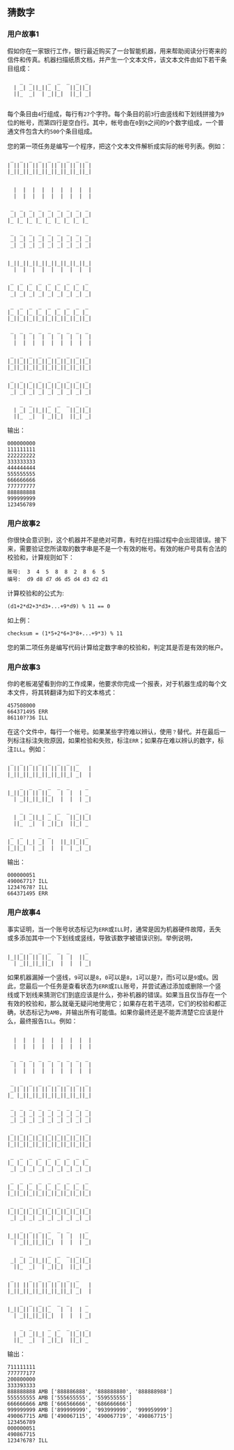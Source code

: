 ## 猜数字

### 用户故事1

假如你在一家银行工作，银行最近购买了一台智能机器，用来帮助阅读分行寄来的信件和传真。机器扫描纸质文档，并产生一个文本文件，该文本文件由如下若干条目组成：

```
    _  _     _  _  _  _  _ 
  | _| _||_||_ |_   ||_||_|
  ||_  _|  | _||_|  ||_| _|
  
```

每个条目由`4`行组成，每行有`27`个字符。每个条目的前`3`行由竖线和下划线拼接为`9`位的帐号，而第四行是空白行。其中，帐号由在`0`到`9`之间的`9`个数字组成，一个普通文件包含大约`500`个条目组成。

您的第一项任务是编写一个程序，把这个文本文件解析成实际的帐号列表。例如：

```
 _  _  _  _  _  _  _  _  _
| || || || || || || || || |
|_||_||_||_||_||_||_||_||_|


  |  |  |  |  |  |  |  |  |
  |  |  |  |  |  |  |  |  |

 _  _  _  _  _  _  _  _  _
 _| _| _| _| _| _| _| _| _|
|_ |_ |_ |_ |_ |_ |_ |_ |_

 _  _  _  _  _  _  _  _  _
 _| _| _| _| _| _| _| _| _|
 _| _| _| _| _| _| _| _| _|


|_||_||_||_||_||_||_||_||_|
  |  |  |  |  |  |  |  |  |

 _  _  _  _  _  _  _  _  _
|_ |_ |_ |_ |_ |_ |_ |_ |_
 _| _| _| _| _| _| _| _| _|

 _  _  _  _  _  _  _  _  _
|_ |_ |_ |_ |_ |_ |_ |_ |_
|_||_||_||_||_||_||_||_||_|

 _  _  _  _  _  _  _  _  _
  |  |  |  |  |  |  |  |  |
  |  |  |  |  |  |  |  |  |

 _  _  _  _  _  _  _  _  _
|_||_||_||_||_||_||_||_||_|
|_||_||_||_||_||_||_||_||_|

 _  _  _  _  _  _  _  _  _
|_||_||_||_||_||_||_||_||_|
 _| _| _| _| _| _| _| _| _|

    _  _     _  _  _  _  _
  | _| _||_||_ |_   ||_||_|
  ||_  _|  | _||_|  ||_| _|

```

输出：

```
000000000
111111111
222222222
333333333
444444444
555555555
666666666
777777777
888888888
999999999
123456789
```

### 用户故事2

你很快会意识到，这个机器并不是绝对可靠，有时在扫描过程中会出现错误。接下来，需要验证您所读取的数字串是不是一个有效的帐号。有效的帐户号具有合法的校验和，计算规则如下：

```
账号:  3  4  5  8  8  2  8  6  5
编号:  d9 d8 d7 d6 d5 d4 d3 d2 d1
```

计算校验和的公式为: 

```
(d1+2*d2+3*d3+...+9*d9) % 11 == 0
```

如上例：

```
checksum = (1*5+2*6+3*8+...+9*3) % 11
```

您的第二项任务是编写代码计算给定数字串的校验和，判定其是否是有效的帐户。

### 用户故事3

你的老板渴望看到你的工作成果，他要求你完成一个报表，对于机器生成的每个文本文件，将其转翻译为如下的文本格式：

```
457508000
664371495 ERR
86110??36 ILL
```

在这个文件中，每行一个帐号。如果某些字符难以辨认，使用`？`替代。并在最后一列标注标注失败原因，如果检验和失败，标注`ERR`；如果存在难以辨认的数字，标注`ILL`。例如：

```
 _  _  _  _  _  _  _  _
| || || || || || || ||_   |
|_||_||_||_||_||_||_| _|  |

    _  _  _  _  _  _     _
|_||_|| || ||_   |  |  | _
  | _||_||_||_|  |  |  | _|

    _  _     _  _  _  _  _
  | _| _||_| _ |_   ||_||_|
  ||_  _|  | _||_|  ||_| _

 _  _     _  _        _  _
|_ |_ |_| _|  |  ||_||_||_
|_||_|  | _|  |  |  | _| _|

```

输出：

```
000000051
49006771? ILL
1234?678? ILL
664371495 ERR
```

### 用户故事4

事实证明，当一个账号状态标记为`ERR`或`ILL`时，通常是因为机器硬件故障，丢失或多添加其中一个下划线或竖线，导致该数字被错误识别。举例说明，

```
    _  _  _  _  _  _     _ 
|_||_|| || ||_   |  |  ||_ 
  | _||_||_||_|  |  |  | _|
```

如果机器漏掉一个竖线，`9`可以是`8`，`0`可以是`8`，`1`可以是`7`，而`5`可以是`9`或`6`。因此，您最后一个任务是查看状态为`ERR`或`ILL`账号，并尝试通过添加或删除一个竖线或下划线来猜测它们到底应该是什么，弥补机器的错误。如果当且仅当存在一个有效的校验和，那么就毫无疑问地使用它；如果存在若干选项，它们的校验和都正确，状态标记为`AMB`，并输出所有可能值。如果你最终还是不能弄清楚它应该是什么，最终报告`ILL`。例如：


```

  |  |  |  |  |  |  |  |  |
  |  |  |  |  |  |  |  |  |

 _  _  _  _  _  _  _  _  _
  |  |  |  |  |  |  |  |  |
  |  |  |  |  |  |  |  |  |

 _  _  _  _  _  _  _  _  _
 _|| || || || || || || || |
|_ |_||_||_||_||_||_||_||_|

 _  _  _  _  _  _  _  _  _
 _| _| _| _| _| _| _| _| _|
 _| _| _| _| _| _| _| _| _|

 _  _  _  _  _  _  _  _  _
|_||_||_||_||_||_||_||_||_|
|_||_||_||_||_||_||_||_||_|

 _  _  _  _  _  _  _  _  _
|_ |_ |_ |_ |_ |_ |_ |_ |_
 _| _| _| _| _| _| _| _| _|

 _  _  _  _  _  _  _  _  _
|_ |_ |_ |_ |_ |_ |_ |_ |_
|_||_||_||_||_||_||_||_||_|

 _  _  _  _  _  _  _  _  _
|_||_||_||_||_||_||_||_||_|
 _| _| _| _| _| _| _| _| _|

    _  _  _  _  _  _     _
|_||_|| || ||_   |  |  ||_
  | _||_||_||_|  |  |  | _|

    _  _     _  _  _  _  _
 _| _| _||_||_ |_   ||_||_|
  ||_  _|  | _||_|  ||_| _|

 _     _  _  _  _  _  _
| || || || || || || ||_   |
|_||_||_||_||_||_||_| _|  |

    _  _  _  _  _  _     _
|_||_|| ||_||_   |  |  | _
  | _||_||_||_|  |  |  | _|

    _  _     _  _  _  _  _
  | _| _||_| _ |_   ||_||_|
  ||_  _|  | _||_|  ||_| _

```

输出：

```
711111111
777777177
200800000
333393333
888888888 AMB ['888886888', '888888880', '888888988']
555555555 AMB ['555655555', '559555555']
666666666 AMB ['666566666', '686666666']
999999999 AMB ['899999999', '993999999', '999959999']
490067715 AMB ['490067115', '490067719', '490867715']
123456789
000000051
490867715
1234?678? ILL
```


